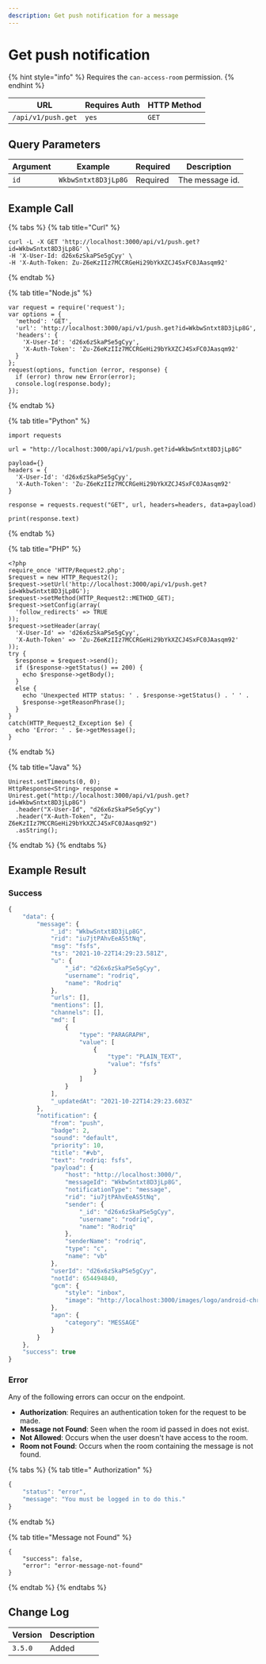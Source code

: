 ```yaml
---
description: Get push notification for a message
---
```


# Get push notification

{% hint style="info" %}
Requires the `can-access-room` permission.
{% endhint %}

| URL                | Requires Auth | HTTP Method |
| ------------------ | ------------- | ----------- |
| `/api/v1/push.get` | `yes`         | `GET`       |

## Query Parameters

| Argument | Example             | Required | Description     |
| -------- | ------------------- | -------- | --------------- |
| `id`     | `WkbwSntxt8D3jLp8G` | Required | The message id. |

## Example Call

{% tabs %}
{% tab title="Curl" %}
```
curl -L -X GET 'http://localhost:3000/api/v1/push.get?id=WkbwSntxt8D3jLp8G' \
-H 'X-User-Id: d26x6zSkaPSe5gCyy' \
-H 'X-Auth-Token: Zu-Z6eKzIIz7MCCRGeHi29bYkXZCJ4SxFC0JAasqm92'
```
{% endtab %}

{% tab title="Node.js" %}
```
var request = require('request');
var options = {
  'method': 'GET',
  'url': 'http://localhost:3000/api/v1/push.get?id=WkbwSntxt8D3jLp8G',
  'headers': {
    'X-User-Id': 'd26x6zSkaPSe5gCyy',
    'X-Auth-Token': 'Zu-Z6eKzIIz7MCCRGeHi29bYkXZCJ4SxFC0JAasqm92'
  }
};
request(options, function (error, response) {
  if (error) throw new Error(error);
  console.log(response.body);
});
```
{% endtab %}

{% tab title="Python" %}
```
import requests

url = "http://localhost:3000/api/v1/push.get?id=WkbwSntxt8D3jLp8G"

payload={}
headers = {
  'X-User-Id': 'd26x6zSkaPSe5gCyy',
  'X-Auth-Token': 'Zu-Z6eKzIIz7MCCRGeHi29bYkXZCJ4SxFC0JAasqm92'
}

response = requests.request("GET", url, headers=headers, data=payload)

print(response.text)
```
{% endtab %}

{% tab title="PHP" %}
```
<?php
require_once 'HTTP/Request2.php';
$request = new HTTP_Request2();
$request->setUrl('http://localhost:3000/api/v1/push.get?id=WkbwSntxt8D3jLp8G');
$request->setMethod(HTTP_Request2::METHOD_GET);
$request->setConfig(array(
  'follow_redirects' => TRUE
));
$request->setHeader(array(
  'X-User-Id' => 'd26x6zSkaPSe5gCyy',
  'X-Auth-Token' => 'Zu-Z6eKzIIz7MCCRGeHi29bYkXZCJ4SxFC0JAasqm92'
));
try {
  $response = $request->send();
  if ($response->getStatus() == 200) {
    echo $response->getBody();
  }
  else {
    echo 'Unexpected HTTP status: ' . $response->getStatus() . ' ' .
    $response->getReasonPhrase();
  }
}
catch(HTTP_Request2_Exception $e) {
  echo 'Error: ' . $e->getMessage();
}
```
{% endtab %}

{% tab title="Java" %}
```
Unirest.setTimeouts(0, 0);
HttpResponse<String> response = Unirest.get("http://localhost:3000/api/v1/push.get?id=WkbwSntxt8D3jLp8G")
  .header("X-User-Id", "d26x6zSkaPSe5gCyy")
  .header("X-Auth-Token", "Zu-Z6eKzIIz7MCCRGeHi29bYkXZCJ4SxFC0JAasqm92")
  .asString();
```
{% endtab %}
{% endtabs %}

## Example Result

### Success

```javascript
{
    "data": {
        "message": {
            "_id": "WkbwSntxt8D3jLp8G",
            "rid": "iu7jtPAhvEeAS5tNq",
            "msg": "fsfs",
            "ts": "2021-10-22T14:29:23.581Z",
            "u": {
                "_id": "d26x6zSkaPSe5gCyy",
                "username": "rodriq",
                "name": "Rodriq"
            },
            "urls": [],
            "mentions": [],
            "channels": [],
            "md": [
                {
                    "type": "PARAGRAPH",
                    "value": [
                        {
                            "type": "PLAIN_TEXT",
                            "value": "fsfs"
                        }
                    ]
                }
            ],
            "_updatedAt": "2021-10-22T14:29:23.603Z"
        },
        "notification": {
            "from": "push",
            "badge": 2,
            "sound": "default",
            "priority": 10,
            "title": "#vb",
            "text": "rodriq: fsfs",
            "payload": {
                "host": "http://localhost:3000/",
                "messageId": "WkbwSntxt8D3jLp8G",
                "notificationType": "message",
                "rid": "iu7jtPAhvEeAS5tNq",
                "sender": {
                    "_id": "d26x6zSkaPSe5gCyy",
                    "username": "rodriq",
                    "name": "Rodriq"
                },
                "senderName": "rodriq",
                "type": "c",
                "name": "vb"
            },
            "userId": "d26x6zSkaPSe5gCyy",
            "notId": 654494840,
            "gcm": {
                "style": "inbox",
                "image": "http://localhost:3000/images/logo/android-chrome-192x192.png"
            },
            "apn": {
                "category": "MESSAGE"
            }
        }
    },
    "success": true
}
```

### Error

Any of the following errors can occur on the endpoint.

* **Authorization**: Requires an authentication token for the request to be made.
* **Message not Found**: Seen when the room id passed in does not exist.
* **Not Allowed**: Occurs when the user doesn't have access to the room.
* **Room not Found**: Occurs when the room containing the message is not found.

{% tabs %}
{% tab title=" Authorization" %}
```javascript
{
    "status": "error",
    "message": "You must be logged in to do this."
}
```
{% endtab %}

{% tab title="Message not Found" %}
```
{
    "success": false,
    "error": "error-message-not-found"
}
```
{% endtab %}
{% endtabs %}

## Change Log

| Version | Description |
| ------- | ----------- |
| `3.5.0` | Added       |
